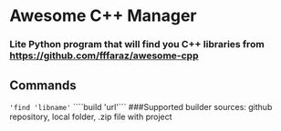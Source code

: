 # Awesome C++ Manager
### Lite Python program that will find you C++ libraries from https://github.com/fffaraz/awesome-cpp
## Commands
`'find 'libname'`
````build 'url'```
###Supported builder sources: github repository, local folder, .zip file with project

